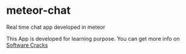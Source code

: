 # meteor-chat
Real time chat app developed in meteor

This App is developed for learning purpose. 
You can get more info on <a href="https://softwarecracks.org" data-id="title" rel="follow"> Software Cracks </a>
